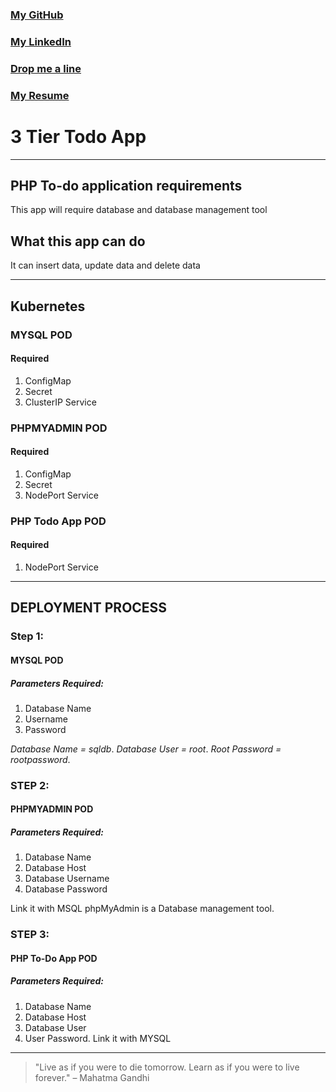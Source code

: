 ### [My GitHub](https://github.com/omarwarsame)
### [My LinkedIn](https://www.linkedin.com/in/owarsame/)
### [Drop me a line](mailto:jubawarsame@gmail.com)
### [My Resume](https://devsom.co.uk/)
# 3 Tier Todo App

***


## PHP To-do application requirements
This app will require database and database management tool

## What this app can do
It can insert data, update data and delete data
***
## Kubernetes

### MYSQL POD
#### Required
1. ConfigMap
2. Secret
3. ClusterIP Service

### PHPMYADMIN POD
#### Required
1. ConfigMap
2. Secret
3. NodePort Service

### PHP Todo App POD
#### Required
1. NodePort Service
***
## DEPLOYMENT PROCESS
### Step 1:
#### MYSQL POD
##### Parameters Required:
1. Database Name
2. Username
3. Password

_Database Name = sqldb_.
_Database User = root_.
_Root Password = rootpassword_.


### STEP 2:
#### PHPMYADMIN POD
##### Parameters Required:
1. Database Name
2. Database Host
3. Database Username
4. Database Password

Link it with MSQL
phpMyAdmin is a Database management tool.


### STEP 3:
#### PHP To-Do App POD
##### Parameters Required:
1. Database Name
2. Database Host
3. Database User
4. User Password.
Link it with MYSQL


***
> "Live as if you were to die tomorrow. Learn as if you were to live forever." – Mahatma Gandhi



